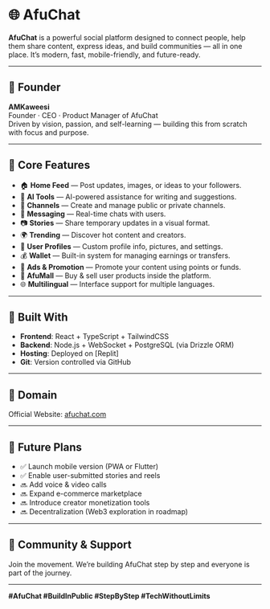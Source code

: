 # 🌐 AfuChat

**AfuChat** is a powerful social platform designed to connect people, help them share content, express ideas, and build communities — all in one place. It’s modern, fast, mobile-friendly, and future-ready.

---

## 👑 Founder

**AMKaweesi**  
Founder · CEO · Product Manager of AfuChat  
Driven by vision, passion, and self-learning — building this from scratch with focus and purpose.

---

## 🚀 Core Features

- 🏠 **Home Feed** — Post updates, images, or ideas to your followers.
- 🧠 **AI Tools** — AI-powered assistance for writing and suggestions.
- 📢 **Channels** — Create and manage public or private channels.
- 💬 **Messaging** — Real-time chats with users.
- 📷 **Stories** — Share temporary updates in a visual format.
- 🌍 **Trending** — Discover hot content and creators.
- 👤 **User Profiles** — Custom profile info, pictures, and settings.
- 💰 **Wallet** — Built-in system for managing earnings or transfers.
- 🎯 **Ads & Promotion** — Promote your content using points or funds.
- 🛒 **AfuMall** — Buy & sell user products inside the platform.
- 🌐 **Multilingual** — Interface support for multiple languages.

---

## 🧠 Built With

- **Frontend**: React + TypeScript + TailwindCSS  
- **Backend**: Node.js + WebSocket + PostgreSQL (via Drizzle ORM)  
- **Hosting**: Deployed on [Replit]  
- **Git**: Version controlled via GitHub

---

## 📌 Domain

Official Website: [afuchat.com](https://afuchat.com)

---

## 🔄 Future Plans

- ✅ Launch mobile version (PWA or Flutter)
- ✅ Enable user-submitted stories and reels
- 🔜 Add voice & video calls
- 🔜 Expand e-commerce marketplace
- 🔜 Introduce creator monetization tools
- 🔜 Decentralization (Web3 exploration in roadmap)

---

## 🙌 Community & Support

Join the movement. We’re building AfuChat step by step and everyone is part of the journey.

---

**#AfuChat #BuildInPublic #StepByStep #TechWithoutLimits**